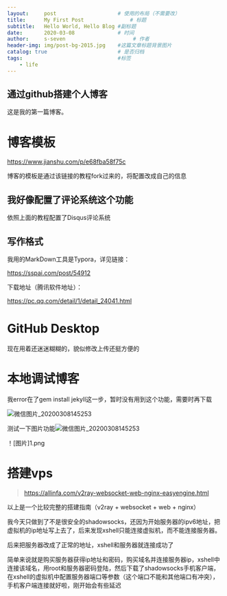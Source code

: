 ```yaml
---
layout:     post                    # 使用的布局（不需要改）
title:      My First Post               # 标题 
subtitle:   Hello World, Hello Blog #副标题
date:       2020-03-08              # 时间
author:     s-seven                      # 作者
header-img: img/post-bg-2015.jpg    #这篇文章标题背景图片
catalog: true                       # 是否归档
tags:                               #标签
    - life
---
```


## 通过github搭建个人博客
这是我的第一篇博客。

# 博客模板

https://www.jianshu.com/p/e68fba58f75c

博客的模板是通过该链接的教程fork过来的，将配置改成自己的信息

## 我好像配置了评论系统这个功能

依照上面的教程配置了Disqus评论系统

## 写作格式

我用的MarkDown工具是Typora，详见链接：

<https://sspai.com/post/54912>

下载地址（腾讯软件地址）：

<https://pc.qq.com/detail/1/detail_24041.html>

# GitHub Desktop

现在用着还迷迷糊糊的，貌似修改上传还挺方便的

# 本地调试博客

我error在了gem install jekyll这一步，暂时没有用到这个功能，需要时再下载

![微信图片_20200308145253](C:\Users\s-seven\Desktop\微信图片_20200308145253.jpg)

测试一下图片功能![微信图片_20200308145253](C:\Users\s-seven\Desktop\微信图片_20200308145253.jpg)

！[图片]1.png

# 搭建vps

><https://allinfa.com/v2ray-websocket-web-nginx-easyengine.html>

以上是一个比较完整的搭建指南（v2ray + websocket + web + nginx）

我今天只做到了不是很安全的shadowsocks，还因为开始服务器的ipv6地址，把虚拟机的ip地址写上去了，后来发现xshell只能连接虚拟机，而不能连接服务器。

后来把服务器改成了正常的地址，xshell和服务器就连接成功了

简单来说就是购买服务器获得ip地址和密码，购买域名并连接服务器ip，xshell中连接该域名，用root和服务器密码登陆，然后下载了shadowsocks手机客户端，在xshell的虚拟机中配置服务器端口等参数（这个端口不能和其他端口有冲突），手机客户端连接就好啦，刚开始会有些延迟